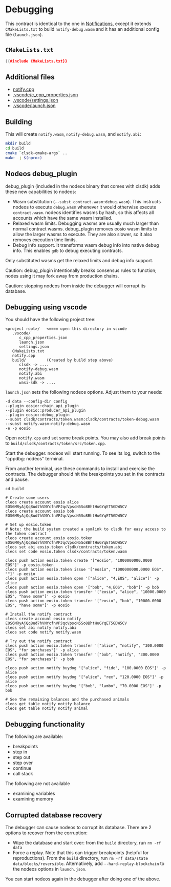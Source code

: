 # Debugging

This contract is identical to the one in [Notifications](../contract_notify/index.html), except it extends `CMakeLists.txt` to build `notify-debug.wasm` and it has an additional config file (`launch.json`).

## `CMakeLists.txt`

```cpp
{{#include CMakeLists.txt}}
```

## Additional files

* [notify.cpp](notify.cpp)
* [.vscode/c_cpp_properties.json](.vscode/c_cpp_properties.json)
* [.vscode/settings.json](.vscode/settings.json)
* [.vscode/launch.json](.vscode/launch.json)

## Building

This will create `notify.wasm`, `notify-debug.wasm`, and `notify.abi`:

```sh
mkdir build
cd build
cmake `clsdk-cmake-args` ..
make -j $(nproc)
```

## Nodeos debug_plugin

debug_plugin (included in the nodeos binary that comes with clsdk) adds these new capabilities to nodeos:

* Wasm substitution (`--subst contract.wasm:debug.wasm`). This instructs nodeos to execute `debug.wasm` whenever it would otherwise execute `contract.wasm`. nodeos identifies wasms by hash, so this affects all accounts which have the same wasm installed.
* Relaxed wasm limits. Debugging wasms are usually much larger than normal contract wasms. debug_plugin removes eosio wasm limits to allow the larger wasms to execute. They are also slower, so it also removes execution time limits.
* Debug info support. It transforms wasm debug info into native debug info. This enables `gdb` to debug executing contracts.

Only substituted wasms get the relaxed limits and debug info support.

Caution: debug_plugin intentionally breaks consensus rules to function; nodes using it may fork away from production chains.

Caution: stopping nodeos from inside the debugger will corrupt its database.

## Debugging using vscode

You should have the following project tree:

```
<project root>/   <==== open this directory in vscode
   .vscode/
      c_cpp_properties.json
      launch.json
      settings.json
   CMakeLists.txt
   notify.cpp
   build/         (Created by build step above)
      clsdk -> ....
      notify-debug.wasm
      notify.abi
      notify.wasm
      wasi-sdk -> ....
```

`launch.json` sets the following nodeos options. Adjust them to your needs:

```
-d data --config-dir config
--plugin eosio::chain_api_plugin
--plugin eosio::producer_api_plugin
--plugin eosio::debug_plugin
--subst clsdk/contracts/token.wasm:clsdk/contracts/token-debug.wasm
--subst notify.wasm:notify-debug.wasm
-e -p eosio
```

Open `notify.cpp` and set some break points. You may also add break points to `build/clsdk/contracts/token/src/token.cpp`.

Start the debugger. nodeos will start running. To see its log, switch to the "cppdbg: nodeos" terminal.

From another terminal, use these commands to install and exercise the contracts. The debugger should hit the breakpoints you set in the contracts and pause.

```
cd build

# Create some users
cleos create account eosio alice EOS6MRyAjQq8ud7hVNYcfnVPJqcVpscN5So8BhtHuGYqET5GDW5CV
cleos create account eosio bob EOS6MRyAjQq8ud7hVNYcfnVPJqcVpscN5So8BhtHuGYqET5GDW5CV

# Set up eosio.token
# Note: the build system created a symlink to clsdk for easy access to the token contract
cleos create account eosio eosio.token EOS6MRyAjQq8ud7hVNYcfnVPJqcVpscN5So8BhtHuGYqET5GDW5CV
cleos set abi eosio.token clsdk/contracts/token.abi
cleos set code eosio.token clsdk/contracts/token.wasm

cleos push action eosio.token create '["eosio", "1000000000.0000 EOS"]' -p eosio.token
cleos push action eosio.token issue '["eosio", "1000000000.0000 EOS", ""]' -p eosio
cleos push action eosio.token open '["alice", "4,EOS", "alice"]' -p alice
cleos push action eosio.token open '["bob", "4,EOS", "bob"]' -p bob
cleos push action eosio.token transfer '["eosio", "alice", "10000.0000 EOS", "have some"]' -p eosio
cleos push action eosio.token transfer '["eosio", "bob", "10000.0000 EOS", "have some"]' -p eosio

# Install the notify contract
cleos create account eosio notify EOS6MRyAjQq8ud7hVNYcfnVPJqcVpscN5So8BhtHuGYqET5GDW5CV
cleos set abi notify notify.abi
cleos set code notify notify.wasm

# Try out the notify contract
cleos push action eosio.token transfer '["alice", "notify", "300.0000 EOS", "for purchases"]' -p alice
cleos push action eosio.token transfer '["bob", "notify", "300.0000 EOS", "for purchases"]' -p bob

cleos push action notify buydog '["alice", "fido", "100.0000 EOS"]' -p alice
cleos push action notify buydog '["alice", "rex", "120.0000 EOS"]' -p alice
cleos push action notify buydog '["bob", "lambo", "70.0000 EOS"]' -p bob

# See the remaining balances and the purchased animals
cleos get table notify notify balance
cleos get table notify notify animal
```

## Debugging functionality

The following are available:
* breakpoints
* step in
* step out
* step over
* continue
* call stack

The following are not available
* examining variables
* examining memory

## Corrupted database recovery

The debugger can cause nodeos to corrupt its database. There are 2 options to recover from the corruption:

* Wipe the database and start over: from the `build` directory, run `rm -rf data`
* Force a replay. Note that this can trigger breakpoints (helpful for reproductions). From the `build` directory, run `rm -rf data/state data/blocks/reversible`. Alternatively, add `--hard-replay-blockchain` to the nodeos options in `launch.json`.

You can start nodeos again in the debugger after doing one of the above.
